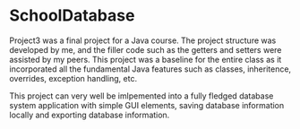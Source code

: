 # SchoolDatabase

Project3 was a final project for a Java course.
The project structure was developed by me, and the filler code such as the getters and setters were assisted by my peers.
This project was a baseline for the entire class as it incorporated all the fundamental Java features such as classes, inheritence, overrides, exception handling, etc.

This project can very well be imlpemented into a fully fledged database system application with simple GUI elements, saving database information locally and exporting database information.
